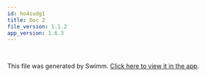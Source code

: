 ```yaml
---
id: ho4iudg1
title: Doc 2
file_version: 1.1.2
app_version: 1.6.3
---
```




<br/>

This file was generated by Swimm. [Click here to view it in the app](https://swimm-web-app.web.app/repos/Z2l0aHViJTNBJTNBYm9vdHN0cmFwJTNBJTNBSWRpdFllZ2VyU3dpbW0=/docs/ho4iudg1).
